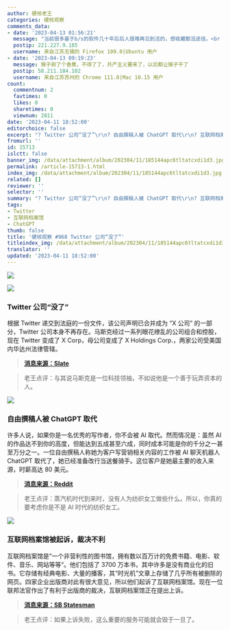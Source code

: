 ```yaml
---
author: 硬核老王
categories: 硬核观察
comments_data:
- date: '2023-04-13 01:56:21'
  message: "当前很多基于b/s的软件几十年后后人很难再见到活的，想收藏都没途径。<br />\r\n<br />\r\n顺便说下，互联网档案馆有很多稀有古董资源。可能找不到第二个地方有了。"
  postip: 221.227.9.185
  username: 来自江苏无锡的 Firefox 109.0|Ubuntu 用户
- date: '2023-04-13 09:19:23'
  message: 猴子剥了个香蕉，不得了了，共产主义要来了，以后都让猴子干了
  postip: 58.211.184.102
  username: 来自江苏苏州的 Chrome 111.0|Mac 10.15 用户
count:
  commentnum: 2
  favtimes: 0
  likes: 0
  sharetimes: 0
  viewnum: 2811
date: '2023-04-11 18:52:00'
editorchoice: false
excerpt: "? Twitter 公司“没了”\r\n? 自由撰稿人被 ChatGPT 取代\r\n? 互联网档案馆被起诉，裁决不利\r\n» \r\n»"
fromurl: ''
id: 15713
islctt: false
banner_img: /data/attachment/album/202304/11/185144apc6tltatcxdi1d3.jpg
permalink: /article-15713-1.html
index_img: /data/attachment/album/202304/11/185144apc6tltatcxdi1d3.jpg
related: []
reviewer: ''
selector: ''
summary: "? Twitter 公司“没了”\r\n? 自由撰稿人被 ChatGPT 取代\r\n? 互联网档案馆被起诉，裁决不利\r\n» \r\n»"
tags:
- Twitter
- 互联网档案馆
- ChatGPT
thumb: false
title: '硬核观察 #968 Twitter 公司“没了”'
titleindex_img: /data/attachment/album/202304/11/185144apc6tltatcxdi1d3.jpg
translator: ''
updated: '2023-04-11 18:52:00'
---
```


![](/data/attachment/album/202304/11/185144apc6tltatcxdi1d3.jpg)


![](/data/attachment/album/202304/11/185153v0wqhaj0kjn0zcj9.jpg)


### Twitter 公司“没了”


根据 Twitter 递交到法庭的一份文件，该公司声明已合并成为 “X 公司” 的一部分，Twitter 公司本身不再存在。马斯克经过一系列眼花缭乱的公司组合和控股，现在 Twitter 变成了 X Corp，母公司变成了 X Holdings Corp.，两家公司受美国内华达州法律管辖。



> 
> **[消息来源：Slate](https://slate.com/technology/2023/04/twitter-inc-x-corp-elon-musk-x-nevada.html)**
> 
> 
> 



> 
> 老王点评：与其说马斯克是一位科技领袖，不如说他是一个善于玩弄资本的人。
> 
> 
> 


![](/data/attachment/album/202304/11/185204moxuosa1pavlhqa1.jpg)


### 自由撰稿人被 ChatGPT 取代


许多人说，如果你是一名优秀的写作者，你不会被 AI 取代。然而情况是：虽然 AI 的作品达不到你的高度，但能达到五成甚至六成，同时成本可能是你的千分之一甚至万分之一。一位自由撰稿人称她为客户写营销相关内容的工作被 AI 聊天机器人 ChatGPT 取代了，她已经准备改行当送餐骑手。这位客户是她最主要的收入来源，时薪高达 80 美元。



> 
> **[消息来源：Reddit](https://reddit.com/r/freelanceWriters/comments/12ff5mw/it_happened_to_me_today/)**
> 
> 
> 



> 
> 老王点评：蒸汽机时代到来时，没有人为纺织女工做些什么。所以，你真的要考虑你是不是 AI 时代的纺织女工。
> 
> 
> 


![](/data/attachment/album/202304/11/185217xx7h99wxw7hzwhkk.jpg)


### 互联网档案馆被起诉，裁决不利


互联网档案馆是“一个非营利性的图书馆，拥有数以百万计的免费书籍、电影、软件、音乐、网站等等“。他们包括了 3700 万本书，其中许多是没有商业化的旧书。它存储有经典电影、大量的播客，其“时光机”文章上存储了几乎所有被删除的网页。四家企业出版商对此有很大意见，所以他们起诉了互联网档案馆。现在一位联邦法官作出了有利于出版商的裁决，互联网档案馆正在提出上诉。



> 
> **[消息来源：SB Statesman](https://www.sbstatesman.com/2023/04/04/if-we-lose-the-internet-archive-were-screwed/)**
> 
> 
> 



> 
> 老王点评：如果上诉失败，这么重要的服务可能就会毁于一旦了。
> 
> 
>
